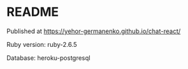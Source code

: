 # README

Published at https://yehor-germanenko.github.io/chat-react/

Ruby version: ruby-2.6.5

Database: heroku-postgresql
